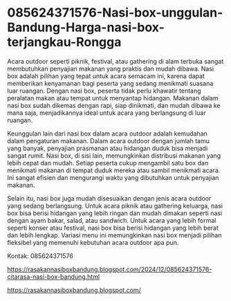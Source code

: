 # 085624371576-Nasi-box-unggulan-Bandung-Harga-nasi-box-terjangkau-Rongga
Acara outdoor seperti piknik, festival, atau gathering di alam terbuka sangat membutuhkan penyajian makanan yang praktis dan mudah dibawa. Nasi box adalah pilihan yang tepat untuk acara semacam ini, karena dapat memberikan kenyamanan bagi peserta yang sedang menikmati suasana luar ruangan. Dengan nasi box, peserta tidak perlu khawatir tentang peralatan makan atau tempat untuk menyantap hidangan. Makanan dalam nasi box sudah dikemas dengan rapi, siap dinikmati, dan mudah dibawa ke mana saja, menjadikannya ideal untuk acara yang berlangsung di luar ruangan.

Keunggulan lain dari nasi box dalam acara outdoor adalah kemudahan dalam pengaturan makanan. Dalam acara outdoor dengan jumlah tamu yang banyak, penyajian prasmanan atau hidangan duduk bisa menjadi sangat rumit. Nasi box, di sisi lain, memungkinkan distribusi makanan yang lebih cepat dan mudah. Setiap peserta cukup mengambil satu box dan menikmati makanan di tempat duduk mereka atau sambil menikmati acara. Ini sangat efisien dan mengurangi waktu yang dibutuhkan untuk penyajian makanan.

Selain itu, nasi box juga mudah disesuaikan dengan jenis acara outdoor yang sedang berlangsung. Untuk acara piknik atau gathering keluarga, nasi box bisa berisi hidangan yang lebih ringan dan mudah dimakan seperti nasi dengan ayam bakar, salad, atau sandwich. Untuk acara yang lebih formal seperti konser atau festival, nasi box bisa berisi hidangan yang lebih berat dan lebih lengkap. Variasi menu ini memungkinkan nasi box menjadi pilihan fleksibel yang memenuhi kebutuhan acara outdoor apa pun.

Kontak:
085624371576

https://rasakannasiboxbandung.blogspot.com/2024/12/085624371576-citarasa-nasi-box-bandung.html

https://rasakannasiboxbandung.blogspot.com/
